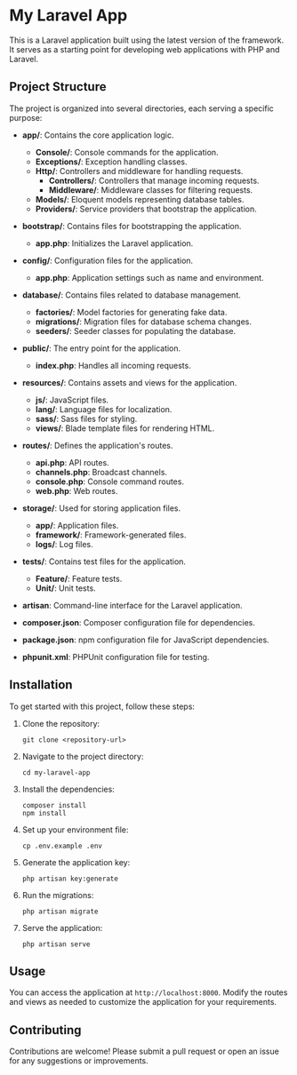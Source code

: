 # My Laravel App

This is a Laravel application built using the latest version of the framework. It serves as a starting point for developing web applications with PHP and Laravel.

## Project Structure

The project is organized into several directories, each serving a specific purpose:

- **app/**: Contains the core application logic.
  - **Console/**: Console commands for the application.
  - **Exceptions/**: Exception handling classes.
  - **Http/**: Controllers and middleware for handling requests.
    - **Controllers/**: Controllers that manage incoming requests.
    - **Middleware/**: Middleware classes for filtering requests.
  - **Models/**: Eloquent models representing database tables.
  - **Providers/**: Service providers that bootstrap the application.

- **bootstrap/**: Contains files for bootstrapping the application.
  - **app.php**: Initializes the Laravel application.

- **config/**: Configuration files for the application.
  - **app.php**: Application settings such as name and environment.

- **database/**: Contains files related to database management.
  - **factories/**: Model factories for generating fake data.
  - **migrations/**: Migration files for database schema changes.
  - **seeders/**: Seeder classes for populating the database.

- **public/**: The entry point for the application.
  - **index.php**: Handles all incoming requests.

- **resources/**: Contains assets and views for the application.
  - **js/**: JavaScript files.
  - **lang/**: Language files for localization.
  - **sass/**: Sass files for styling.
  - **views/**: Blade template files for rendering HTML.

- **routes/**: Defines the application's routes.
  - **api.php**: API routes.
  - **channels.php**: Broadcast channels.
  - **console.php**: Console command routes.
  - **web.php**: Web routes.

- **storage/**: Used for storing application files.
  - **app/**: Application files.
  - **framework/**: Framework-generated files.
  - **logs/**: Log files.

- **tests/**: Contains test files for the application.
  - **Feature/**: Feature tests.
  - **Unit/**: Unit tests.

- **artisan**: Command-line interface for the Laravel application.

- **composer.json**: Composer configuration file for dependencies.

- **package.json**: npm configuration file for JavaScript dependencies.

- **phpunit.xml**: PHPUnit configuration file for testing.

## Installation

To get started with this project, follow these steps:

1. Clone the repository:
   ```
   git clone <repository-url>
   ```

2. Navigate to the project directory:
   ```
   cd my-laravel-app
   ```

3. Install the dependencies:
   ```
   composer install
   npm install
   ```

4. Set up your environment file:
   ```
   cp .env.example .env
   ```

5. Generate the application key:
   ```
   php artisan key:generate
   ```

6. Run the migrations:
   ```
   php artisan migrate
   ```

7. Serve the application:
   ```
   php artisan serve
   ```

## Usage

You can access the application at `http://localhost:8000`. Modify the routes and views as needed to customize the application for your requirements.

## Contributing

Contributions are welcome! Please submit a pull request or open an issue for any suggestions or improvements.